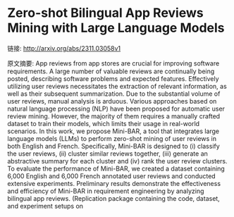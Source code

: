# Zero-shot Bilingual App Reviews Mining with Large Language Models

链接: http://arxiv.org/abs/2311.03058v1

原文摘要:
App reviews from app stores are crucial for improving software requirements.
A large number of valuable reviews are continually being posted, describing
software problems and expected features. Effectively utilizing user reviews
necessitates the extraction of relevant information, as well as their
subsequent summarization. Due to the substantial volume of user reviews, manual
analysis is arduous. Various approaches based on natural language processing
(NLP) have been proposed for automatic user review mining. However, the
majority of them requires a manually crafted dataset to train their models,
which limits their usage in real-world scenarios. In this work, we propose
Mini-BAR, a tool that integrates large language models (LLMs) to perform
zero-shot mining of user reviews in both English and French. Specifically,
Mini-BAR is designed to (i) classify the user reviews, (ii) cluster similar
reviews together, (iii) generate an abstractive summary for each cluster and
(iv) rank the user review clusters. To evaluate the performance of Mini-BAR, we
created a dataset containing 6,000 English and 6,000 French annotated user
reviews and conducted extensive experiments. Preliminary results demonstrate
the effectiveness and efficiency of Mini-BAR in requirement engineering by
analyzing bilingual app reviews. (Replication package containing the code,
dataset, and experiment setups on 